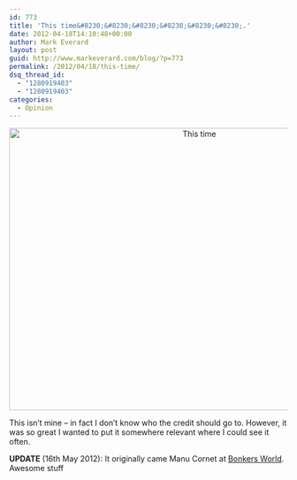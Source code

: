 ```yaml
---
id: 773
title: 'This time&#8230;&#8230;&#8230;&#8230;&#8230;&#8230;.'
date: 2012-04-18T14:10:48+00:00
author: Mark Everard
layout: post
guid: http://www.markeverard.com/blog/?p=773
permalink: /2012/04/18/this-time/
dsq_thread_id:
  - "1280919403"
  - "1280919403"
categories:
  - Opinion
---
```

<p style="text-align: center;">
  <a href="http://markeverard.azurewebsites.net/wp-content/uploads/2012/04/jMHoE.jpg"><img class="aligncenter  wp-image-774" title="This time" src="http://markeverard.azurewebsites.net/wp-content/uploads/2012/04/jMHoE.jpg" alt="This time" width="672" height="511" srcset="https://www.markeverard.com/wp-content/uploads/2012/04/jMHoE.jpg 960w, https://www.markeverard.com/wp-content/uploads/2012/04/jMHoE-300x228.jpg 300w, https://www.markeverard.com/wp-content/uploads/2012/04/jMHoE-768x584.jpg 768w, https://www.markeverard.com/wp-content/uploads/2012/04/jMHoE-720x548.jpg 720w, https://www.markeverard.com/wp-content/uploads/2012/04/jMHoE-580x441.jpg 580w, https://www.markeverard.com/wp-content/uploads/2012/04/jMHoE-320x243.jpg 320w" sizes="(max-width: 672px) 100vw, 672px" /></a>
</p>

This isn&#8217;t mine &#8211; in fact I don&#8217;t know who the credit should go to. However, it was so great I wanted to put it somewhere relevant where I could see it often.

**UPDATE** (16th May 2012): It originally came Manu Cornet at [Bonkers World](http://www.bonkersworld.net/ "Bonkers World"). Awesome stuff

&nbsp;

&nbsp;